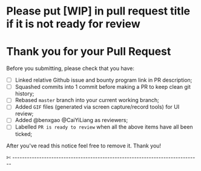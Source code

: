 # Please put [WIP] in pull request title if it is not ready for review

# Thank you for your Pull Request

Before you submitting, please check that you have:

- [ ] Linked relative Github issue and bounty program link in PR description;
- [ ] Squashed commits into 1 commit before making a PR to keep clean git history;
- [ ] Rebased `master` branch into your current working branch;
- [ ] Added `GIF` files (generated via screen capture/record tools) for UI review;
- [ ] Added @benxgao @CaiYiLiang as reviewers;
- [ ] Labelled `PR is ready to review` when all the above items have all been ticked;

After you've read this notice feel free to remove it. Thank you!

✄ -----------------------------------------------------------------------------
